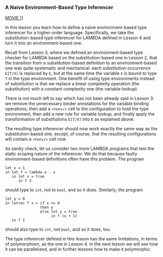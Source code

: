 <!-- Copyright (c) 2012-2018 K Team. All Rights Reserved. -->

### A Naive Environment-Based Type Inferencer

[MOVIE []]()

In this lesson you learn how to define a naive environment-based type
inferencer for a higher-order language.  Specifically, we take the
substitution-based type inferencer for LAMBDA defined in Lesson 4 and
turn it into an environment-based one.

Recall from Lesson 3, where we defined an environment-based type
checker for LAMBDA based on the substitution-based one in Lesson 2,
that the transition from a substitution-based definition to an
environment-based one was quite systematic and mechanical: each
substitution occurrence `E[T/X]` is replaced by `E`, but at the same time
the variable `X` is bound to type `T` in the type environment.  One benefit
of using type environments instead of substitution is that we replace
a linear complexity operation (the substitution) with a constant
complexity one (the variable lookup).

There is not much left to say which has not been already said in
Lesson 3: we remove the unnecessary binder annotations for the
variable binding operations, then add a `<tenv/>` cell to the
configuration to hold the type environment, then add a new rule for
variable lookup, and finally apply the transformation of substitutions
`E[T/X]` into `E` as explained above.

The resulting type inferencer should now work exactly the same way as
the substitution-based one, except, of course, that the resulting
configurations will contain a `<tenv/>` cell now.

As sanity check, let us consider two more LAMBDA programs that test
the static scoping nature of the inferencer.  We do that because
faulty environment-based definitions often have this problem.  The
program

    let x = 1
    in let f = lambda a . x
       in let x = true
          in f 3

should type to `int`, not to `bool`, and so it does.  Similarly, the
program

    let y = 0
    in letrec f x = if x <= 0
                    then y
                    else let y = true
                         in f (x + 1)
       in f 1

should also type to `int`, not `bool`, and so it does, too.

The type inferencer defined in this lesson has the same limitations,
in terms of polymorphism, as the one in Lesson 4.  In the next
lesson we will see how it can be parallelized, and in further lessons
how to make it polymorphic.
